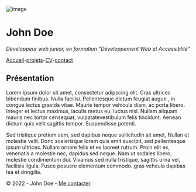 ![image](https://bureau-store.fr/modules/ph_simpleblog/featured/30.jpg) 

# John Doe 

*Développeur web junior, en formation "Développement Web et Accessiblité"*

[Accueil](README.md)-[projets](projets.md)-[CV](CV.md)-[contact](Contact.md) 

## Présentation 

Lorem ipsum dolor sit amet, consectetur adipscing elit. Cras ultrices bibendum finibus. Nulla facilisi. Pellentesque dictum feugiat augue , in congue lectus gravida vitae. Mauris tempor vehicula diam, ac porta libero. Integer et lectus maximus, iaculis metus eu, luctus nisl. Nullam aliquam mauris nec tortor censequat, vulpatatevestibulum felis tincidunt. Aenean dictum quis velit sagittis tempor. Suspendisse potenti. 

Sed tristique pretium sem, sed dapibus neque sollicitudin sit amet, Nullan et molestie velit. Donc scelerisque lorem quis emit suscipit, sed pellentesque ipsum ultrices. Nullam ornare felis et ex laoreet rutrum. Proin elit ex, venenatis a molestie nec, dapidus sed neque. Nam ut sodales libero, molestie condimentum dui. Vivamus sed nulla tristique, sagittis urna vel, facilisis ligula. Fusce posuere elementum commodo. gras vehcula dapibas lea et dringilla. 

© 2022 - John Doe - [Me contacter]() 
